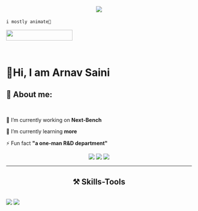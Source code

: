 
<h1 align="center">
    <img src="https://media.giphy.com/media/v1.Y2lkPTc5MGI3NjExeHBxenl1a2oyaW82cmdhM2w5azB3ZWJjd2RnNDMwa2poczF1bDBhaCZlcD12MV9naWZzX3NlYXJjaCZjdD1n/3oxHQr6r2x0GqGnois/giphy.gif" />
</h1>

```markdown
i mostly animate🙂
```

<p align="left"> 
 <img src="https://komarev.com/ghpvc/?username=Arnav-SAI&style=for-the-badge&color=blue" width="180px" height="29.4px"></p>

<br>
<div id="toc">
  <ul align="left" style="list-style: black">
    <summary>

<h1>👋Hi, I am Arnav Saini</h1>

<p align="left">
<h2 align="left"><b>🫥 About me:</b></h2>
<br/>

<div align="left">
 
 🔭 I’m currently working on **[Next-Bench](https://github.com/sonamii/next-bench)**
 
 🌱 I’m currently learning **more**
 
⚡ Fun fact **"a one-man R&D department"**

 </div>
 
<div align="center"> 
  <a href="arnavsaini114@gmail.com">
    <img src="https://img.shields.io/badge/Gmail-333333?style=for-the-badge&logo=gmail&logoColor=red" />
  </a>
  <a href="https://linkedin.com/in/arnavsaini114" target="_blank">
    <img src="https://img.shields.io/badge/LinkedIn-0077B5?style=for-the-badge&logo=linkedin&logoColor=white" target="_blank" />
  </a>
  <a href="https://arnavsaini.vercel.app" target="_blank">
     <img src="https://img.shields.io/badge/Portfolio-FF5722?style=for-the-badge&logo=todoist&logoColor=white" target="_blank" />
  </a>
</div>

 <hr/>
 
<h2 align="center">⚒️ Skills-Tools </h2>
<br/>
<div align="left">
    <img src="https://skillicons.dev/icons?i=react,html,css,vscode,github,figma,git,blender" />
    <img src="https://skillicons.dev/icons?i=python,javascript,firebase,c,cpp,java,robloxstudio,discord,bsd" /><br>
</div>

<br/>
